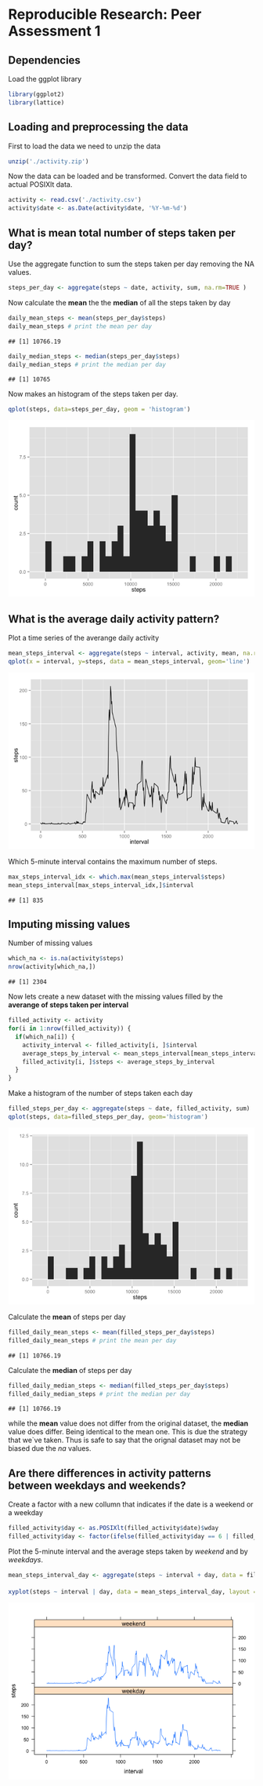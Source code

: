 # Reproducible Research: Peer Assessment 1

## Dependencies

Load the ggplot library

```r
library(ggplot2)
library(lattice)
```

## Loading and preprocessing the data

First to load the data we need to unzip the data


```r
unzip('./activity.zip')
```

Now the data can be loaded and be transformed. Convert the data field to actual POSIXlt data.


```r
activity <- read.csv('./activity.csv')
activity$date <- as.Date(activity$date, '%Y-%m-%d')
```

## What is mean total number of steps taken per day?

Use the aggregate function to sum the steps taken per day removing the NA values.


```r
steps_per_day <- aggregate(steps ~ date, activity, sum, na.rm=TRUE )
```

Now calculate the **mean** the the **median** of all the steps taken by day


```r
daily_mean_steps <- mean(steps_per_day$steps)
daily_mean_steps # print the mean per day
```

```
## [1] 10766.19
```


```r
daily_median_steps <- median(steps_per_day$steps)
daily_median_steps # print the median per day
```

```
## [1] 10765
```

Now makes an histogram of the steps taken per day.

```r
qplot(steps, data=steps_per_day, geom = 'histogram')
```

![](PA1_template_files/figure-html/unnamed-chunk-7-1.png) 

## What is the average daily activity pattern?

Plot a time series of the averange daily activity

```r
mean_steps_interval <- aggregate(steps ~ interval, activity, mean, na.rm=TRUE)
qplot(x = interval, y=steps, data = mean_steps_interval, geom='line')
```

![](PA1_template_files/figure-html/unnamed-chunk-8-1.png) 

Which 5-minute interval contains the maximum number of steps.

```r
max_steps_interval_idx <- which.max(mean_steps_interval$steps)
mean_steps_interval[max_steps_interval_idx,]$interval
```

```
## [1] 835
```

## Imputing missing values

Number of missing values 


```r
which_na <- is.na(activity$steps)
nrow(activity[which_na,])
```

```
## [1] 2304
```

Now lets create a new dataset with the missing values filled by the **averange of steps taken per interval**


```r
filled_activity <- activity
for(i in 1:nrow(filled_activity)) {
  if(which_na[i]) {
    activity_interval <- filled_activity[i, ]$interval
    average_steps_by_interval <- mean_steps_interval[mean_steps_interval$interval == activity_interval, ]$steps
    filled_activity[i, ]$steps <- average_steps_by_interval
  }
}
```

Make a histogram of the number of steps taken each day


```r
filled_steps_per_day <- aggregate(steps ~ date, filled_activity, sum)
qplot(steps, data=filled_steps_per_day, geom='histogram')
```

![](PA1_template_files/figure-html/unnamed-chunk-12-1.png) 

Calculate the **mean** of steps per day


```r
filled_daily_mean_steps <- mean(filled_steps_per_day$steps)
filled_daily_mean_steps # print the mean per day
```

```
## [1] 10766.19
```


Calculate the **median** of steps per day


```r
filled_daily_median_steps <- median(filled_steps_per_day$steps)
filled_daily_median_steps # print the median per day
```

```
## [1] 10766.19
```

while the **mean** value does not differ from the original dataset, the **median** value does differ. Being identical to the mean one. This is due the strategy that we`ve taken. Thus is safe to say that the orignal dataset may not be biased due the *na* values.

## Are there differences in activity patterns between weekdays and weekends?

Create a factor with a new collumn that indicates if the date is a weekend or a weekday


```r
filled_activity$day <- as.POSIXlt(filled_activity$date)$wday
filled_activity$day <- factor(ifelse(filled_activity$day == 6 | filled_activity$day == 0, 'weekend', 'weekday'))
```

Plot the 5-minute interval and the average steps taken by *weekend* and by *weekdays*.


```r
mean_steps_interval_day <- aggregate(steps ~ interval + day, data = filled_activity, mean)

xyplot(steps ~ interval | day, data = mean_steps_interval_day, layout = c(1, 2), type="l")
```

![](PA1_template_files/figure-html/unnamed-chunk-16-1.png) 

